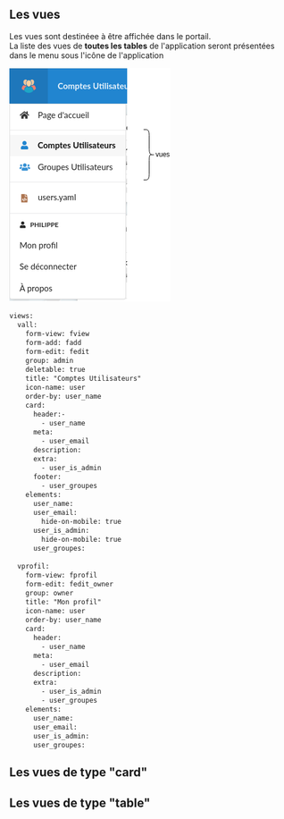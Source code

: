 ## Les vues

Les vues sont destinéee à être affichée dans le portail.  
La liste des vues de **toutes les tables** de l'application seront présentées dans le menu sous l'icône de l'application

![](../images/menu-view.png)

```
views:
  vall:
    form-view: fview
    form-add: fadd
    form-edit: fedit
    group: admin
    deletable: true
    title: "Comptes Utilisateurs"
    icon-name: user
    order-by: user_name
    card:
      header:-
        - user_name
      meta:
        - user_email
      description:
      extra:
        - user_is_admin
      footer:
        - user_groupes
    elements:
      user_name:
      user_email:
        hide-on-mobile: true
      user_is_admin:
        hide-on-mobile: true
      user_groupes:
  
  vprofil:
    form-view: fprofil
    form-edit: fedit_owner
    group: owner
    title: "Mon profil"
    icon-name: user
    order-by: user_name
    card:
      header:
        - user_name
      meta:
        - user_email
      description:
      extra:
        - user_is_admin
        - user_groupes
    elements:
      user_name:
      user_email:
      user_is_admin:
      user_groupes:
```
## Les vues de type "card"

## Les vues de type "table"


